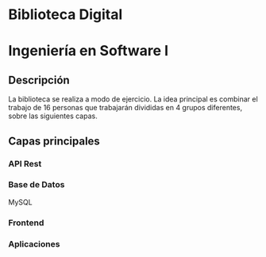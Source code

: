 # Biblioteca Digital
# Ingeniería en Software I

## Descripción

La biblioteca se realiza a modo de ejercicio. La idea principal es combinar el trabajo de 16 personas que trabajarán divididas en 4 grupos diferentes, sobre las siguientes capas.

## Capas principales
### API Rest
### Base de Datos
MySQL
### Frontend
### Aplicaciones